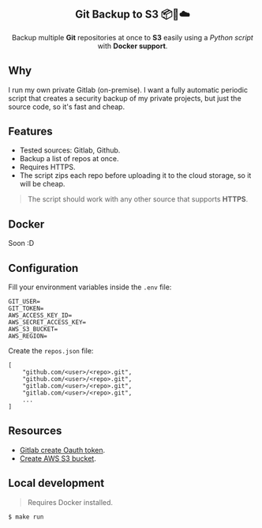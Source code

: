 <br />
<p align="center">

  <h2 align="center">Git Backup to S3 📦🚀☁️</h2>

  <p align="center">
    Backup multiple <b>Git</b> repositories at once to <b>S3</b> easily using a <i>Python script</i> with <b>Docker support</b>.
  </p>
</p>

## Why

I run my own private Gitlab (on-premise). I want a fully automatic periodic script that creates a security backup of my private projects, but just the source code, so it's fast and cheap.

## Features

- Tested sources: Gitlab, Github.
- Backup a list of repos at once.
- Requires HTTPS.
- The script zips each repo before uploading it to the cloud storage, so it will be cheap.

> The script should work with any other source that supports **HTTPS**.

## Docker

Soon :D

## Configuration

Fill your environment variables inside the `.env` file:

```
GIT_USER=
GIT_TOKEN=
AWS_ACCESS_KEY_ID=
AWS_SECRET_ACCESS_KEY=
AWS_S3_BUCKET=
AWS_REGION=
```

Create the `repos.json` file:

```
[
    "github.com/<user>/<repo>.git",
    "github.com/<user>/<repo>.git",
    "gitlab.com/<user>/<repo>.git",
    "gitlab.com/<user>/<repo>.git",
    ...
]
```

## Resources

- [Gitlab create Oauth token](https://docs.gitlab.com/ee/user/profile/personal_access_tokens.html).
- [Create AWS S3 bucket](https://docs.aws.amazon.com/AmazonS3/latest/user-guide/create-bucket.html).

## Local development

> Requires Docker installed.

```
$ make run
```
